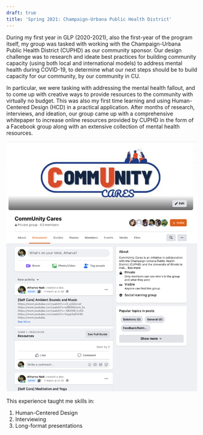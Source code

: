 ```yaml
---
draft: true
title: 'Spring 2021: Champaign-Urbana Public Health District'
---
```


During my first year in GLP (2020-2021), also the first-year of the program itself, my group was tasked with working with the Champaign-Urbana Public Health District (CUPHD) as our community sponsor. Our design challenge was to research and ideate best practices for building community capacity (using both local and international models) to address mental health during COVID-19, to determine what our next steps should be to build capacity for our community, by our community in CU.

In particular, we were tasking with addressing the mental health fallout, and to come up with creative ways to provide resources to the community with virtually no budget. This was also my first time learning and using Human-Centered Design (HCD) in a practical application. After months of research, interviews, and ideation, our group came up with a comprehensive whitepaper to increase online resources provided by CUPHD in the form of a Facebook group along with an extensive collection of mental health resources.

![Screenshot](/cuphd_1.png)

This experience taught me skills in:

1. Human-Centered Design
2. Interviewing
3. Long-format presentations
